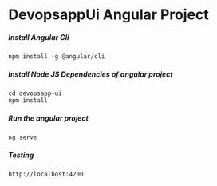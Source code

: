 # DevopsappUi Angular Project

##### Install Angular Cli
```
npm install -g @angular/cli
```


##### Install Node JS Dependencies of angular project
```
cd devopsapp-ui
npm install
```

##### Run the angular project
```
ng serve
```

##### Testing
```
http://localhost:4200
```
